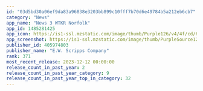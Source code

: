 ```yaml
---
id: "03d5bd30a06ef9da83a96838e3203bb899c10fff7b70d6e49784b5a212eb6cb7"
category: "News"
app_name: "News 3 WTKR Norfolk"
app_id: 1485281425
app_icon: https://is1-ssl.mzstatic.com/image/thumb/Purple126/v4/4f/cd/6d/4fcd6d93-4ffb-317b-f2d9-66b6d8fc73ba/WTKR-AppIcon-0-1x_U007emarketing-0-7-0-85-220-0.png/1024x1024bb.png
app_screenshot: https://is1-ssl.mzstatic.com/image/thumb/PurpleSource126/v4/00/61/f7/0061f7f4-50ee-3169-0d76-c0ccc8a8aaea/9f5a1d87-e437-4c37-a9a6-bc6a1deb00b5_iOS-Appstore-iPhone6.5-Display-1284x2778-WTKR-1.png/1284x2778bb.png
publisher_id: 405974803
publisher_name: "E.W. Scripps Company"
rank: 371
most_recent_release: 2023-12-12 00:00:00
release_count_in_past_year: 2
release_count_in_past_year_category: 9
release_count_in_past_year_top_in_category: 32
---
```


